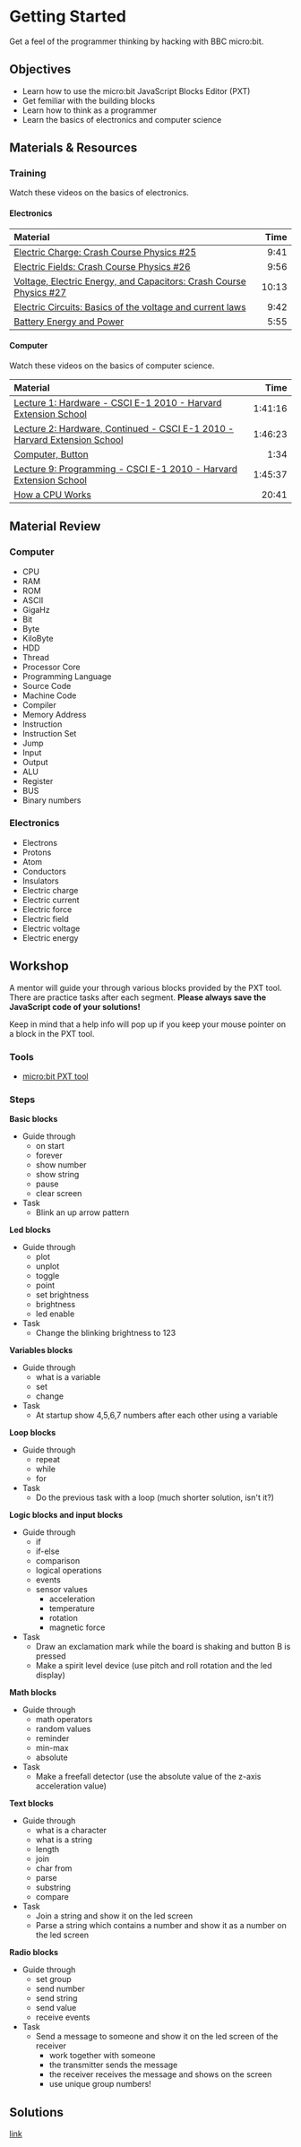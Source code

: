 # Getting Started
Get a feel of the programmer thinking by hacking with BBC micro:bit.

## Objectives
 - Learn how to use the micro:bit JavaScript Blocks Editor (PXT)
 - Get femiliar with the building blocks
 - Learn how to think as a programmer
 - Learn the basics of electronics and computer science

## Materials & Resources
### Training
Watch these videos on the basics of electronics.
#### Electronics
| Material | Time |
|:---------|-----:|
| [Electric Charge: Crash Course Physics #25](https://www.youtube.com/watch?v=TFlVWf8JX4A) | 9:41 |
| [Electric Fields: Crash Course Physics #26](https://www.youtube.com/watch?v=mdulzEfQXDE) | 9:56 |
| [Voltage, Electric Energy, and Capacitors: Crash Course Physics #27](https://www.youtube.com/watch?v=ZrMltpK6iAw) | 10:13 |
| [Electric Circuits: Basics of the voltage and current laws](https://www.youtube.com/watch?v=m4jzgqZu-4s) | 9:42 |
| [Battery Energy and Power](https://www.youtube.com/watch?v=u4FpbaMW5sk) | 5:55 |

#### Computer
Watch these videos on the basics of computer science.

| Material | Time |
|:---------|-----:|
| [Lecture 1: Hardware - CSCI E-1 2010 - Harvard Extension School](https://www.youtube.com/watch?v=JLrK_NNekh0) | 1:41:16 |
| [Lecture 2: Hardware, Continued - CSCI E-1 2010 - Harvard Extension School](https://www.youtube.com/watch?v=-i23I4SMiVM) | 1:46:23 |
| [Computer, Button](https://www.youtube.com/watch?v=8d4RtvMQp10) | 1:34 |
| [Lecture 9: Programming - CSCI E-1 2010 - Harvard Extension School](https://www.youtube.com/watch?v=cZYnPHeRa4Q) | 1:45:37 |
| [How a CPU Works](https://www.youtube.com/watch?v=cNN_tTXABUA) | 20:41 |

## Material Review
### Computer
 - CPU
 - RAM
 - ROM
 - ASCII
 - GigaHz
 - Bit
 - Byte
 - KiloByte
 - HDD
 - Thread
 - Processor Core
 - Programming Language
 - Source Code
 - Machine Code
 - Compiler
 - Memory Address
 - Instruction
 - Instruction Set
 - Jump
 - Input
 - Output
 - ALU
 - Register
 - BUS
 - Binary numbers

### Electronics
 - Electrons
 - Protons
 - Atom
 - Conductors
 - Insulators
 - Electric charge
 - Electric current
 - Electric force
 - Electric field
 - Electric voltage
 - Electric energy

## Workshop
A mentor will guide your through various blocks provided by the PXT tool.
There are practice tasks after each segment. 
**Please always save the JavaScript code of your solutions!**

Keep in mind that a help info
will pop up if you keep your mouse pointer on a block in the PXT tool.

### Tools
 - [micro:bit PXT tool](https://pxt.microbit.org/?lang=en)

### Steps

**Basic blocks**
  - Guide through
    - on start
    - forever
    - show number
    - show string
    - pause
    - clear screen
  - Task
    - Blink an up arrow pattern

**Led blocks**
  - Guide through
    - plot
    - unplot
    - toggle
    - point
    - set brightness
    - brightness
    - led enable
  - Task
    - Change the blinking brightness to 123

**Variables blocks**
  - Guide through
    - what is a variable
    - set
    - change
  - Task
    - At startup show 4,5,6,7 numbers after each other using a variable

**Loop blocks**
  - Guide through
    - repeat
    - while
    - for
  - Task
    - Do the previous task with a loop (much shorter solution, isn't it?)

**Logic blocks and input blocks**
  - Guide through
    - if
    - if-else
    - comparison
    - logical operations
    - events
    - sensor values
      - acceleration
      - temperature
      - rotation
      - magnetic force
  - Task
    - Draw an exclamation mark while the board is shaking and button B is pressed
    - Make a spirit level device (use pitch and roll rotation and the led display)

**Math blocks**
  - Guide through
    - math operators
    - random values
    - reminder
    - min-max
    - absolute
  - Task
    -  Make a freefall detector (use the absolute value of the z-axis
      acceleration value)

**Text blocks**
  - Guide through
    - what is a character
    - what is a string
    - length
    - join
    - char from
    - parse
    - substring
    - compare
  - Task
    - Join a string and show it on the led screen
    - Parse a string which contains a number and show it as a number on the led screen

**Radio blocks**
  - Guide through
    - set group
    - send number
    - send string
    - send value
    - receive events
  - Task
    - Send a message to someone and show it on the led screen of the receiver
      - work together with someone
      - the transmitter sends the message
      - the receiver receives the message and shows on the screen
      - use unique group numbers!
      
## Solutions
[link](https://github.com/greenfox-academy/teaching-materials/tree/master/workshop/hardware/solutions/hardware-first-day)
